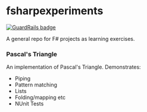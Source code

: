 fsharpexperiments
=================

[![GuardRails badge](https://badges.production.guardrails.io/dwmkerr/fsharpexperiments.svg)](https://www.guardrails.io)

A general repo for F# projects as learning exercises.

### Pascal's Triangle

An implementation of Pascal's Triangle. Demonstrates:

 * Piping
 * Pattern matching
 * Lists
 * Folding/mapping etc
 * NUnit Tests